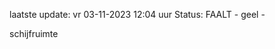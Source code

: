 laatste update: 
vr 03-11-2023 12:04   uur 
Status: FAALT - geel - 
<div class="service Y">schijfruimte</div>